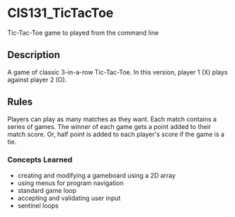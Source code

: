# CIS131_TicTacToe
Tic-Tac-Toe game to played from the command line

## Description
A game of classic 3-in-a-row Tic-Tac-Toe. In this version, player 1 (X) plays against player 2 (O). 

## Rules
Players can play as many matches as they want. Each match contains a series of games. The winner of each game gets a point added to their match score. Or, half point is added to each player's score if the game is a tie.

### Concepts Learned
- creating and modifying a gameboard using a 2D array
- using menus for program navigation
- standard game loop
- accepting and validating user input
- sentinel loops
